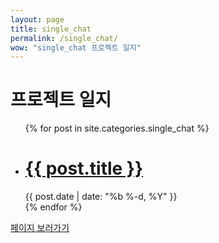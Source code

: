 ```yaml
---
layout: page
title: single_chat
permalink: /single_chat/
wow: "single_chat 프로젝트 일지"
---
```


<h1 class="page-heading">프로젝트 일지</h1>

<ul class="post-list">
  {% for post in site.categories.single_chat %}
    <li>
      <div class ='post_border'>
      <h1>
        <a class="post-link" href="{{ post.url | prepend: site.baseurl }}">{{ post.title }}</a>
      </h1>
      <span class="post-meta">{{ post.date | date: "%b %-d, %Y" }}</span>
      </div>
    </li>
  {% endfor %}
</ul>

<a href="http://54.199.240.31/"> 페이지 보러가기 </a>

